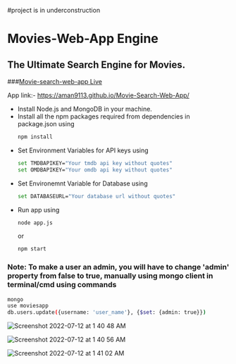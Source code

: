 #project is in underconstruction
# Movies-Web-App Engine
## The Ultimate Search Engine for Movies.
###[Movie-search-web-app Live ](https://aman9113.github.io/Movie-Search-Web-App/)

 App link:- https://aman9113.github.io/Movie-Search-Web-App/


* Install Node.js and MongoDB in your machine.
* Install all the npm packages required from dependencies in package.json using
  ```sh
  npm install
  ```
* Set Environment Variables for API keys using 
  ```sh
  set TMDBAPIKEY="Your tmdb api key without quotes"
  set OMDBAPIKEY="Your omdb api key without quotes"
  ```
* Set Environemnt Variable for Database using 
  ```sh
  set DATABASEURL="Your database url without quotes"
  ```
* Run app using 
  ```sh
  node app.js
  ```
  or
  ```sh
  npm start
  ```

### Note: To make a user an admin, you will have to change 'admin' property from false to true, manually using mongo client in terminal/cmd using commands
```sh
mongo
use moviesapp
db.users.update({username: 'user_name'}, {$set: {admin: true}})
```
![Screenshot 2022-07-12 at 1 40 48  AM]()

![Screenshot 2022-07-12 at 1 40 56  AM]()

![Screenshot 2022-07-12 at 1 41 02  AM]()
